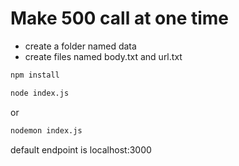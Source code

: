 # Make 500 call at one time

* create a folder named data  
* create files named body.txt and url.txt

```cmd
npm install
```

```cmd
node index.js
```
or 

```cmd
nodemon index.js
```

default endpoint is localhost:3000
